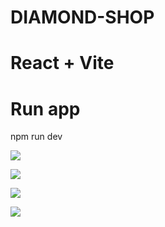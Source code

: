 # DIAMOND-SHOP
# React + Vite

# Run app 
npm run dev

![](https://firebasestorage.googleapis.com/v0/b/apitestcase-14266.appspot.com/o/avatars%2F92878888-7d5a-49e4-a1d7-6dd41cfd003d.jfif?alt=media&token=3b53ce1d-9e7e-445e-9c41-7b93971c5587)


![](https://firebasestorage.googleapis.com/v0/b/apitestcase-14266.appspot.com/o/avatars%2F6c9cb93f-b87a-40bb-aba7-6c50d2a1936f.jfif?alt=media&token=1efacd0d-b199-4d0b-ab86-b3cdcc8991af)


![](https://firebasestorage.googleapis.com/v0/b/apitestcase-14266.appspot.com/o/avatars%2F286ae9f4-fb88-47e8-a5b6-c3bc1a3dce09.jfif?alt=media&token=c0758a2d-b3b6-44d8-9295-981801af3166)


![](https://firebasestorage.googleapis.com/v0/b/apitestcase-14266.appspot.com/o/avatars%2F27d4c00b-e192-4221-bfdd-bb757a1908fa.jfif?alt=media&token=9b2e81cf-3b62-4018-bef3-73f35f08e656)



